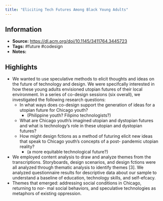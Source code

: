 ```yaml
---
title: "Eliciting Tech Futures Among Black Young Adults"
---
```

## Information
- **Source:** https://dl.acm.org/doi/10.1145/3411764.3445723
- **Tags:** #future #codesign 
- **Notes:** 

## Highlights
- We wanted to use speculative methods to elicit thoughts and ideas on the future of technology and design. We were specifcally interested in how these young adults envisioned utopian futures of their local environment. In a series of co-design sessions (six overall), we investigated the following research questions:
	- In what ways does co-design support the generation of ideas for a utopian future for Chicago youth? 
		- (Philippine youth? Filipino technologists?)
	- What are Chicago youth’s imagined utopian and dystopian futures and what is technology’s role in these utopian and dystopian futures?
	- How might design fctions as a method of futuring elicit new ideas that speak to Chicago youth’s concepts of a post- pandemic utopian reality?
		- (a more equitable technological future?)
- We employed content analysis to draw and analyze themes from the transcriptions. Storyboards, design scenarios, and design fctions were all analyzed through thematic analysis to identify themes [3]. We analyzed questionnaire results for descriptive data about our sample to understand a baseline of education, technology skills, and self-efcacy.
- Themes that emerged: addressing social conditions in Chicago, returning to nor- mal social behaviors, and speculative technologies as metaphors of existing oppression.